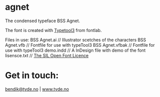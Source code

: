 # agnet
The condensed typeface BSS Agnet.

The font is created with [Typetool3](http://old.fontlab.com/font-editor/typetool/) from fontlab.


Files in use:
BSS Agnet.ai     // Illustrator scetches of the characters
BSS Agnet.vfb    // Fontfile for use with typeTool3
BSS Agnet.vfbak  // Fontfile for use with typeTool3
demo.indd        // A InDesign file with demo of the font
lisensce.txt       // [The SIL Open Font Licence](http://scripts.sil.org/cms/scripts/page.php?site_id=nrsi&id=OFL)

# Get in touch:
bendik@tyde.no  |  www.tyde.no